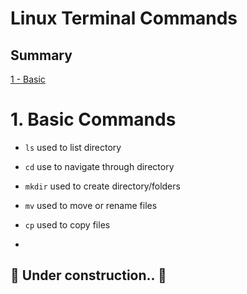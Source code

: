 <!--  TODO Write about basic commands of Linux and shell -->

<!--  TODO write about Nano editor and his commands -->


<!-- TODO Write about vim editor and his commands -->


# Linux Terminal Commands

## **Summary**
[1 - Basic ](#1-basic-commands)




# 1. Basic Commands

- `ls` used to list directory

- `cd` use to navigate through directory

- `mkdir` used to create directory/folders

- `mv` used to move or rename files 
  
-  `cp` used to copy files
-  




## 🚧 Under construction.. 🚧